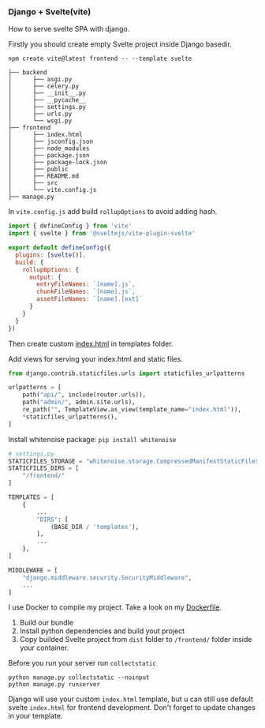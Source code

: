 ### Django + Svelte(vite)

How to serve svelte SPA with django. 

Firstly you should create empty Svelte project inside Django basedir.
```
npm create vite@latest frontend -- --template svelte
```
```
├── backend
│      ├── asgi.py
│      ├── celery.py
│      ├── __init__.py
│      ├── __pycache__
│      ├── settings.py
│      ├── urls.py
│      └── wsgi.py
├── frontend
│      ├── index.html
│      ├── jsconfig.json
│      ├── node_modules
│      ├── package.json
│      ├── package-lock.json
│      ├── public
│      ├── README.md
│      ├── src
│      └── vite.config.js
├── manage.py
```
In `vite.config.js` add build `rollupOptions` to avoid adding hash.
```javascript
import { defineConfig } from 'vite'
import { svelte } from '@sveltejs/vite-plugin-svelte'

export default defineConfig({
  plugins: [svelte()],
  build: {
    rollupOptions: {
      output: {
        entryFileNames: `[name].js`,
        chunkFileNames: `[name].js`,
        assetFileNames: `[name].[ext]`
      }
    }
  }
})
```


Then create custom [index.html](index.html) in templates folder.

Add views for serving your index.html and static files.
```python
from django.contrib.staticfiles.urls import staticfiles_urlpatterns

urlpatterns = [
    path("api/", include(router.urls)),
    path("admin/", admin.site.urls),
    re_path("", TemplateView.as_view(template_name="index.html")),
    *staticfiles_urlpatterns(),
]
```
Install whitenoise package: `pip install whitenoise`

```python
# settings.py
STATICFILES_STORAGE = "whitenoise.storage.CompressedManifestStaticFilesStorage"
STATICFILES_DIRS = [
    "/frontend/"
]

TEMPLATES = [
    {
        ...
        "DIRS": [
            (BASE_DIR / 'templates'),
        ],
        ...
    },
]

MIDDLEWARE = [
    "django.middleware.security.SecurityMiddleware",
    ...
]
```

I use Docker to compile my project. Take a look on my [Dockerfile](Dockerfile).

1) Build our bundle
2) Install python dependencies and build yout project
3) Copy builded Svelte project from `dist` folder to `/frontend/` folder inside your container.

Before you run your server run `collectstatic`

```
python manage.py collectstatic --noinput
python manage.py runserver
```

Django will use your custom `index.html` template, but u can still use default svelte `index.html` for frontend development. Don't forget to update changes in your template.
